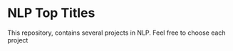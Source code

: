 # NLP Top Titles
This repository, contains several projects in NLP.
Feel free to choose each project 
